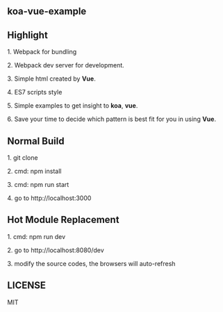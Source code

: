 ## koa-vue-example
## Highlight
<p>1. Webpack for bundling</p>
<p>2. Webpack dev server for development. </p>
<p>3. Simple html created by <b>Vue</b>.</p>
<p>4. ES7 scripts style</p>
<p>5. Simple examples to get insight to <b>koa</b>, <b>vue</b>.
<p>6. Save your time to decide which pattern is best fit for you in using <b>Vue</b>.</p>

## Normal Build
<p>1. git clone</p>
<p>2. cmd: npm install</p>
<p>3. cmd: npm run start</p>
<p>4. go to http://localhost:3000</p>

## Hot Module Replacement
<p>1. cmd: npm run dev</p>
<p>2. go to http://localhost:8080/dev</p>
<p>3. modify the source codes, the browsers will auto-refresh</p>

## LICENSE
MIT